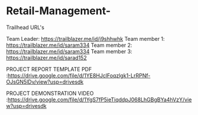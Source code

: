 # Retail-Management-

Trailhead URL's

  Team Leader: https://trailblazer.me/id/j9shhwhk
Team member 1: https://trailblazer.me/id/saram334
Team member 2: https://trailblazer.me/id/saram334
Team member 3: https://trailblazer.me/id/sarad152 




PROJECT REPORT TEMPLATE PDF :https://drive.google.com/file/d/1YE8HJclFoqzlgk1-LrRPNf-OJsGN5lDv/view?usp=drivesdk

PROJECT DEMONSTRATION VIDEO :https://drive.google.com/file/d/1YgS7fP5ieTiqddpJ068LhGBgBYa4hVzY/view?usp=drivesdk
